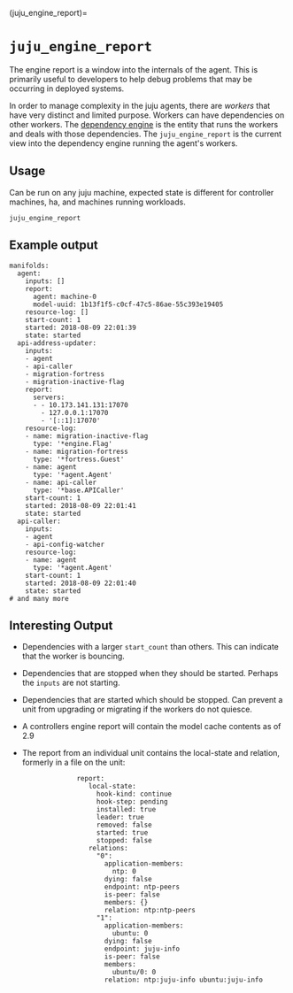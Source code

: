 (juju_engine_report)=
# `juju_engine_report`

The engine report is a window into the internals of the agent. This is primarily useful to developers to help debug problems that may be occurring in deployed systems.

In order to manage complexity in the juju agents, there are *workers* that have very distinct and limited purpose. Workers can have dependencies on other workers. The [dependency engine](https://godoc.org/gopkg.in/juju/worker.v1/dependency) is the entity that runs the workers and deals with those dependencies. The `juju_engine_report` is the current view into the dependency engine running the agent's workers.

## Usage
Can be run on any juju machine, expected state is different for controller machines, ha, and machines running workloads.
```code
juju_engine_report
```

## Example output
```text
manifolds:
  agent:
    inputs: []
    report:
      agent: machine-0
      model-uuid: 1b13f1f5-c0cf-47c5-86ae-55c393e19405
    resource-log: []
    start-count: 1
    started: 2018-08-09 22:01:39
    state: started
  api-address-updater:
    inputs:
    - agent
    - api-caller
    - migration-fortress
    - migration-inactive-flag
    report:
      servers:
      - - 10.173.141.131:17070
        - 127.0.0.1:17070
        - '[::1]:17070'
    resource-log:
    - name: migration-inactive-flag
      type: '*engine.Flag'
    - name: migration-fortress
      type: '*fortress.Guest'
    - name: agent
      type: '*agent.Agent'
    - name: api-caller
      type: '*base.APICaller'
    start-count: 1
    started: 2018-08-09 22:01:41
    state: started
  api-caller:
    inputs:
    - agent
    - api-config-watcher
    resource-log:
    - name: agent
      type: '*agent.Agent'
    start-count: 1
    started: 2018-08-09 22:01:40
    state: started
# and many more
```

## Interesting Output

* Dependencies with a larger `start_count` than others. This can indicate that the worker is bouncing.

* Dependencies that are stopped when they should be started. Perhaps the `inputs` are not starting.

* Dependencies that are started which should be stopped. Can prevent a unit from upgrading or migrating if the workers do not quiesce.

* A controllers engine report will contain the model cache contents as of 2.9

* The report from an individual unit contains the local-state and relation, formerly in a file on the unit:
```
                 report:
                    local-state:
                      hook-kind: continue
                      hook-step: pending
                      installed: true
                      leader: true
                      removed: false
                      started: true
                      stopped: false
                    relations:
                      "0":
                        application-members:
                          ntp: 0
                        dying: false
                        endpoint: ntp-peers
                        is-peer: false
                        members: {}
                        relation: ntp:ntp-peers
                      "1":
                        application-members:
                          ubuntu: 0
                        dying: false
                        endpoint: juju-info
                        is-peer: false
                        members:
                          ubuntu/0: 0
                        relation: ntp:juju-info ubuntu:juju-info
```
